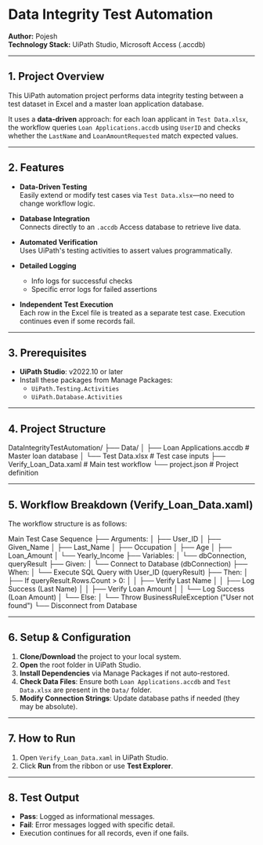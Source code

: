 # Data Integrity Test Automation

**Author:** Pojesh  
**Technology Stack:** UiPath Studio, Microsoft Access (.accdb)

---

## 1. Project Overview

This UiPath automation project performs data integrity testing between a test dataset in Excel and a master loan application database.

It uses a **data-driven** approach: for each loan applicant in `Test Data.xlsx`, the workflow queries `Loan Applications.accdb` using `UserID` and checks whether the `LastName` and `LoanAmountRequested` match expected values.

---

## 2. Features

- **Data-Driven Testing**  
  Easily extend or modify test cases via `Test Data.xlsx`—no need to change workflow logic.

- **Database Integration**  
  Connects directly to an `.accdb` Access database to retrieve live data.

- **Automated Verification**  
  Uses UiPath's testing activities to assert values programmatically.

- **Detailed Logging**  
  - Info logs for successful checks  
  - Specific error logs for failed assertions

- **Independent Test Execution**  
  Each row in the Excel file is treated as a separate test case. Execution continues even if some records fail.

---

## 3. Prerequisites

- **UiPath Studio**: v2022.10 or later  
- Install these packages from Manage Packages:
  - `UiPath.Testing.Activities`
  - `UiPath.Database.Activities`

---

## 4. Project Structure

DataIntegrityTestAutomation/
├── Data/
│ ├── Loan Applications.accdb # Master loan database
│ └── Test Data.xlsx # Test case inputs
├── Verify_Loan_Data.xaml # Main test workflow
└── project.json # Project definition

---

## 5. Workflow Breakdown (Verify_Loan_Data.xaml)

The workflow structure is as follows:

Main Test Case Sequence
├── Arguments:
│ ├── User_ID
│ ├── Given_Name
│ ├── Last_Name
│ ├── Occupation
│ ├── Age
│ ├── Loan_Amount
│ └── Yearly_Income
├── Variables:
│ └── dbConnection, queryResult
├── Given:
│ └── Connect to Database (dbConnection)
├── When:
│ └── Execute SQL Query with User_ID (queryResult)
├── Then:
│ ├── If queryResult.Rows.Count > 0:
│ │ ├── Verify Last Name
│ │ ├── Log Success (Last Name)
│ │ ├── Verify Loan Amount
│ │ └── Log Success (Loan Amount)
│ └── Else:
│ └── Throw BusinessRuleException ("User not found")
└── Disconnect from Database

---

## 6. Setup & Configuration

1. **Clone/Download** the project to your local system.
2. **Open** the root folder in UiPath Studio.
3. **Install Dependencies** via Manage Packages if not auto-restored.
4. **Check Data Files**: Ensure both `Loan Applications.accdb` and `Test Data.xlsx` are present in the `Data/` folder.
5. **Modify Connection Strings**: Update database paths if needed (they may be absolute).

---

## 7. How to Run

1. Open `Verify_Loan_Data.xaml` in UiPath Studio.
2. Click **Run** from the ribbon or use **Test Explorer**.

---

## 8. Test Output

- **Pass**: Logged as informational messages.
- **Fail**: Error messages logged with specific detail.
- Execution continues for all records, even if one fails.



